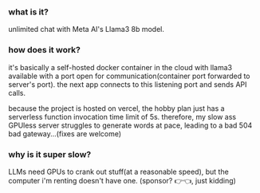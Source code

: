 ### what is it?

unlimited chat with Meta AI's Llama3 8b model.

### how does it work?

it's basically a self-hosted docker container in the cloud with llama3 available with a port open for communication(container port forwarded to server's port). the next app connects to this listening port and sends API calls.

because the project is hosted on vercel, the hobby plan just has a serverless function invocation time limit of 5s. therefore, my slow ass GPUless server struggles to generate words at pace, leading to a bad 504 bad gateway...(fixes are welcome)

### why is it super slow?

LLMs need GPUs to crank out stuff(at a reasonable speed), but the computer i'm renting doesn't have one. (sponsor? 👉👈, just kidding)
